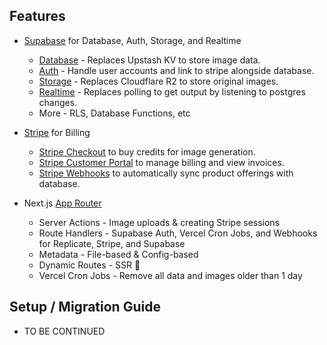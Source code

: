 ## Features

- [Supabase](https://supabase.com) for Database, Auth, Storage, and Realtime 
  - [Database](https://supabase.com/database) - Replaces Upstash KV to store image data.
  - [Auth](https://supabase.com/auth) - Handle user accounts and link to stripe alongside database.
  - [Storage](https://supabase.com/storage) - Replaces Cloudflare R2 to store original images.
  - [Realtime](https://supabase.com/realtime) - Replaces polling to get output by listening to postgres changes.
  - More - RLS, Database Functions, etc


- [Stripe](https://stripe.com) for Billing
  - [Stripe Checkout](https://stripe.com/docs/payments/checkout) to buy credits for image generation.
  - [Stripe Customer Portal](https://stripe.com/docs/billing/subscriptions/customer-portal) to manage billing and view invoices.
  - [Stripe Webhooks](https://docs.stripe.com/webhooks) to automatically sync product offerings with database.


- Next.js [App Router](https://nextjs.org/docs/app) 
  - Server Actions - Image uploads & creating Stripe sessions
  - Route Handlers - Supabase Auth, Vercel Cron Jobs, and Webhooks for Replicate, Stripe, and Supabase
  - Metadata - File-based & Config-based
  - Dynamic Routes - SSR 🚀
  - Vercel Cron Jobs - Remove all data and images older than 1 day 


## Setup / Migration Guide

- TO BE CONTINUED



